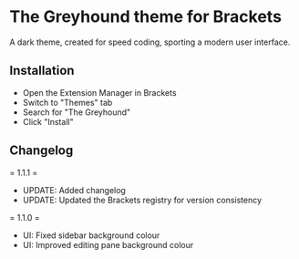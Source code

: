 # The Greyhound theme for Brackets

A dark theme, created for speed coding, sporting a modern user interface.

## Installation

* Open the Extension Manager in Brackets
* Switch to "Themes" tab
* Search for "The Greyhound"
* Click "Install"

## Changelog

= 1.1.1 =

* UPDATE: Added changelog
* UPDATE: Updated the Brackets registry for version consistency

= 1.1.0 =

* UI: Fixed sidebar background colour
* UI: Improved editing pane background colour
